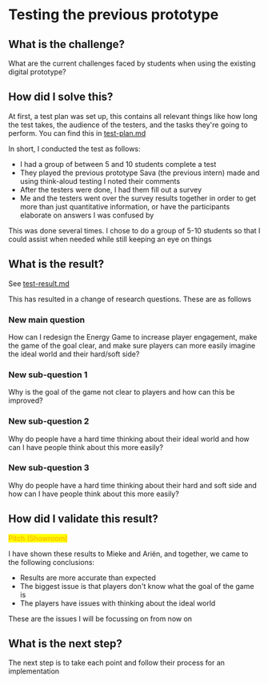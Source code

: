 # Testing the previous prototype

## What is the challenge?

What are the current challenges faced by students when using the existing digital prototype?

## How did I solve this?

At first, a test plan was set up, this contains all relevant things like how long the test takes, the audience of the testers, and the tasks they're going to perform. You can find this in [test-plan.md](test-plan.md "mention")

In short, I conducted the test as follows:

* I had a group of between 5 and 10 students complete a test
* They played the previous prototype Sava (the previous intern) made and using think-aloud testing I noted their comments
* After the testers were done, I had them fill out a survey
* Me and the testers went over the survey results together in order to get more than just quantitative information, or have the participants elaborate on answers I was confused by

This was done several times. I chose to do a group of 5-10 students so that I could assist when needed while still keeping an eye on things

## What is the result?

See [test-result.md](test-result.md "mention")

This has resulted in a change of research questions. These are as follows

### New main question

How can I redesign the Energy Game to increase player engagement, make the game of the goal clear, and make sure players can more easily imagine the ideal world and their hard/soft side?

### New sub-question 1

Why is the goal of the game not clear to players and how can this be improved?

### New sub-question 2

Why do people have a hard time thinking about their ideal world and how can I have people think about this more easily?

### New sub-question 3

Why do people have a hard time thinking about their hard and soft side and how can I have people think about this more easily?

## How did I validate this result?

<mark style="color:orange;">Pitch (Showroom)</mark>

I have shown these results to Mieke and Ariën, and together, we came to the following conclusions:

* Results are more accurate than expected
* The biggest issue is that players don't know what the goal of the game is
* The players have issues with thinking about the ideal world

These are the issues I will be focussing on from now on

## What is the next step?

The next step is to take each point and follow their process for an implementation&#x20;
